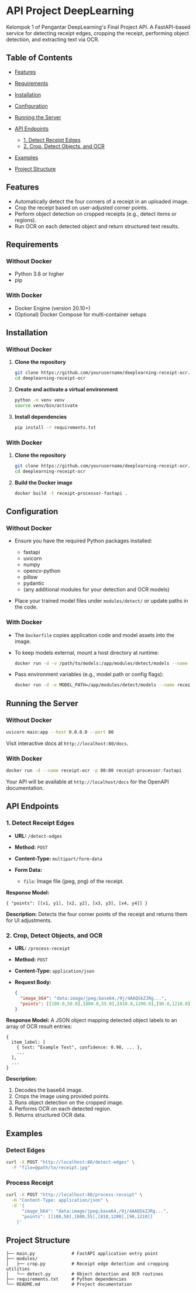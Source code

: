 # API Project DeepLearning

Kelompok 1 of Pengantar DeepLearning's Final Project API. A FastAPI-based service for detecting receipt edges, cropping the receipt, performing object detection, and extracting text via OCR.

## Table of Contents

* [Features](#features)
* [Requirements](#requirements)
* [Installation](#installation)
* [Configuration](#configuration)
* [Running the Server](#running-the-server)
* [API Endpoints](#api-endpoints)

  * [1. Detect Receipt Edges](#1-detect-receipt-edges)
  * [2. Crop, Detect Objects, and OCR](#2-crop-detect-objects-and-ocr)
* [Examples](#examples)
* [Project Structure](#project-structure)

## Features

* Automatically detect the four corners of a receipt in an uploaded image.
* Crop the receipt based on user-adjusted corner points.
* Perform object detection on cropped receipts (e.g., detect items or regions).
* Run OCR on each detected object and return structured text results.

## Requirements

### Without Docker

* Python 3.8 or higher
* pip

### With Docker

* Docker Engine (version 20.10+)
* (Optional) Docker Compose for multi-container setups

## Installation

### Without Docker

1. **Clone the repository**

   ```bash
   git clone https://github.com/yourusername/deeplearning-receipt-ocr.git
   cd deeplearning-receipt-ocr
   ```

2. **Create and activate a virtual environment**

   ```bash
   python -m venv venv
   source venv/bin/activate
   ```

3. **Install dependencies**

   ```bash
   pip install -r requirements.txt
   ```

### With Docker

1. **Clone the repository**

   ```bash
   git clone https://github.com/yourusername/deeplearning-receipt-ocr.git
   cd deeplearning-receipt-ocr
   ```

2. **Build the Docker image**

   ```bash
   docker build -t receipt-processor-fastapi .
   ```

## Configuration

### Without Docker

* Ensure you have the required Python packages installed:

  * fastapi
  * uvicorn
  * numpy
  * opencv-python
  * pillow
  * pydantic
  * (any additional modules for your detection and OCR models)
* Place your trained model files under `modules/detect/` or update paths in the code.

### With Docker

* The `Dockerfile` copies application code and model assets into the image.
* To keep models external, mount a host directory at runtime:

  ```bash
  docker run -d -v /path/to/models:/app/modules/detect/models --name receipt-ocr -p 80:80 receipt-ocr-api
  ```
* Pass environment variables (e.g., model path or config flags):

  ```bash
  docker run -d -e MODEL_PATH=/app/modules/detect/models --name receipt-ocr -p 80:80 receipt-ocr-api
  ```

## Running the Server

### Without Docker

```bash
uvicorn main:app --host 0.0.0.0 --port 80
```

Visit interactive docs at `http://localhost:80/docs`.

### With Docker

```bash
docker run -d --name receipt-ocr -p 80:80 receipt-processor-fastapi
```

Your API will be available at `http://localhost/docs` for the OpenAPI documentation.

## API Endpoints

### 1. Detect Receipt Edges

* **URL:** `/detect-edges`
* **Method:** `POST`
* **Content-Type:** `multipart/form-data`
* **Form Data:**

  * `file`: Image file (jpeg, png) of the receipt.

**Response Model:**

```plaintext
{ "points": [[x1, y1], [x2, y2], [x3, y3], [x4, y4]] }
```

**Description:**
Detects the four corner points of the receipt and returns them for UI adjustments.

### 2. Crop, Detect Objects, and OCR

* **URL:** `/process-receipt`
* **Method:** `POST`
* **Content-Type:** `application/json`
* **Request Body:**

  ```json
  {
    "image_b64": "data:image/jpeg;base64,/9j/4AAQSkZJRg...",
    "points": [[100.0,50.0],[800.0,55.0],[810.0,1200.0],[90.0,1210.0]]
  }
  ```

**Response Model:**
A JSON object mapping detected object labels to an array of OCR result entries:

```plaintext
{
  item_label: [
    { text: "Example Text", confidence: 0.98, ... },
    ...
  ],
  ...
}
```

**Description:**

1. Decodes the base64 image.
2. Crops the image using provided points.
3. Runs object detection on the cropped image.
4. Performs OCR on each detected region.
5. Returns structured OCR data.

## Examples

### Detect Edges

```bash
curl -X POST "http://localhost:80/detect-edges" \
  -F "file=@path/to/receipt.jpg"
```

### Process Receipt

```bash
curl -X POST "http://localhost:80/process-receipt" \
  -H "Content-Type: application/json" \
  -d '{
      "image_b64": "data:image/jpeg;base64,/9j/4AAQSkZJRg...",
      "points": [[100,50],[800,55],[810,1200],[90,1210]]
    }'
```

## Project Structure

```
├── main.py              # FastAPI application entry point
├── modules/
│   ├── crop.py          # Receipt edge detection and cropping utilities
│   └── detect.py        # Object detection and OCR routines
├── requirements.txt     # Python dependencies
└── README.md            # Project documentation
```

